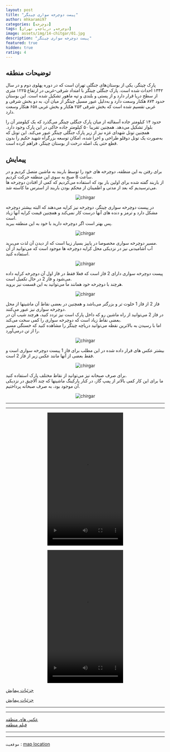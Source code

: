 ```yaml
---
layout: post
title: "پیست دوچرخه سواری چیتگر"
author: mhkarami97
categories: [دوچرخه]
tags: [دوچرخه, دریاچه, تهران]
image: assets/img/14-chitgar/01.jpg
description: "پیست دوچرخه سواری چیتگر"
featured: true
hidden: true
rating: 4
---
```


## توضیحات منطقه
پارک چیتگر، یکی از بوستان‌های جنگلی تهران است که در دوره پهلوی دوم و در سال ۱۳۴۲ احداث شده است. پارک جنگلی چیتگر با امتداد شرقی-غربی در ارتفاع ۱۲۲۵ متری از سطح دریا قرار دارد و از پستی و بلندی و تپه ماهور تشکیل شده است. این بوستان حدود ۸۷۴ هکتار وسعت دارد و به‌دلیل عبور مسیل چیتگر از میان آن، به دو بخش شرقی و غربی تقسیم شده است که بخش شرقی ۲۵۳ هکتار و بخش غربی ۶۵۸ هتکار وسعت دارد.  

حدود ۱۴ كیلومتر جاده آسفالته از میان پارک جنگلی چیتگر می‌گذرد که یک کیلومتر آن را بلوار تشکیل می‌دهد. همچنین تقریبا ۵۰ كیلومتر جاده خاكی در این پارک وجود دارد. همچنین تونل شهدای غزه نیز از زیر پارک جنگلی چیتگر عبور می‌کند. اين تونل كه به‌صورت يک تونل دوقلو طراحی و اجرا شده، امكان توسعه بزرگراه شهيد حكيم را بدون قطع حتی یک اصله درخت از بوستان چیتگر، فراهم كرده است.  

## پیمایش
برای رفتن به این منطقه، دوچرخه های خود را توسط باربند به ماشین متصل کردیم و در ساعت 8 صبح به سوی این منطقه حرکت کردیم.  
از باربند گفته شده برای اولین بار بود که استفاده می‌کردیم که کمی از افتادن دوچرخه ها می‌ترسیدیم که بعد از مدتی و اطمینان از محکم بودن باربند از استرس ما کاسته شد.  

<p align="center">
  <img src="/assets/img/14-chitgar/02.jpg" alt="chirgar" />
</p>

در پیست دوچرخه سواری چیتگر، دوچرخه نیز کرایه می‌دهند که البته بیشتر دوچرخه مشکل دارد و ترمز و دنده های آنها درست کار نمی‌کند و همچنین قیمت کرایه آنها زیاد است.  
پس بهتر است اگر دوچرخه دارید با خود به این منطقه ببرید.  

<p align="center">
  <img src="/assets/img/14-chitgar/03.jpg" alt="chirgar" />
</p>

مسیر دوچرخه سواری مخصوصا در پاییز بسیار زیبا است که از دیدن آن لذت می‌برید.  
آب آشامیدنی نیز در نزدیکی محل کرایه دوچرخه ها موجود است که می‌توانید از آن استفاده کنید.  

<p align="center">
  <img src="/assets/img/14-chitgar/04.jpg" alt="chirgar" />
</p>

پیست دوچرخه سواری دارای 2 فاز است که فعلا فقط در فاز اول آن دوچرخه کرایه داده می‌شود و فاز 2 در حال تکمیل است.  
هرچند با دوچرخه خود همانند ما می‌توانید به این قسمت نیز بروید.  

<p align="center">
  <img src="/assets/img/14-chitgar/05.jpg" alt="chirgar" />
</p>

فاز 2 از فاز 1 خلوت تر و بزرگتر می‌باشد و همچنین در بعضی نقاط آن ماشینها از محل دوچرخه سواری نیز عبور می‌کنند.  
در فاز 2 می‌توانید از راه ماشین رو که داخل پارک است نیز تردد کنید، هرچند شیب آن در بعضی نقاط زیاد است که دوچرخه سواری را کمی سخت می‌کند.  
اما با رسیدن به بالاترین نقطه می‌توانید دریاچه چیتگر را مشاهده کنید که خستگی مسیر را از تن درمی‌آورد.  

<p align="center">
  <img src="/assets/img/14-chitgar/06.jpg" alt="chirgar" />
</p>

بیشتر عکس های قرار داده شده در این مطلب برای فاز 1 پیست دوچرخه سواری است و فقط بعضی از آنها مانند عکس زیر از فاز 2 است.  

<p align="center">
  <img src="/assets/img/14-chitgar/07.jpg" alt="chirgar" />
</p>

برای صرف صبحانه نیز می‌توانید از نقاط مختلف پارک استفاده کنید.  
ما برای این کار کمی بالاتر از پمپ گاز، در کنار پارکینگ ماشینها که چند آلاچیق در نزدیکی آن موجود بود، به صرف صبحانه پرداختیم.  

<p align="center">
  <img src="/assets/img/14-chitgar/08.jpg" alt="chirgar" />
</p>


---
---

<p align="center">
<video width="240" height="420" controls>
  <source src="/assets/img/14-chitgar/01.mp4" type="video/mp4">
</video>
</p>

<p align="center">
<video width="240" height="420" controls>
  <source src="/assets/img/14-chitgar/02.mp4" type="video/mp4">
</video>
</p>

[جزئیات پیمایش](/assets/img/14-chitgar/09.jpg)  

[جزئیات پیمایش](/assets/img/14-chitgar/10.jpg)  

---
---

[عکس های منطقه](https://www.instagram.com/p/CV5oTyyIJRd/)  
[فیلم منطقه](https://www.instagram.com/p/CV9tXPeo2RW/)  

---
---

`موقعیت` : [map location](https://www.google.com/maps/place/Tehran+Province,+Tehran,+District+22,+%D9%BE%DB%8C%D8%B3%D8%AA+%D8%AF%D9%88%DA%86%D8%B1%D8%AE%D9%87+%D8%B3%D9%88%D8%A7%D8%B1%DB%8C+%D9%BE%D8%A7%D8%B1%DA%A9+%DA%86%DB%8C%D8%AA%DA%AF%D8%B1%E2%80%AD/data=!4m2!3m1!1s0x3f8dfb235769db27:0x74d4c1fc9026d3bc?sa=X&ved=2ahUKEwjbsMqsgIj0AhUElFwKHRzqDLQQ8gF6BAgOEAE)
